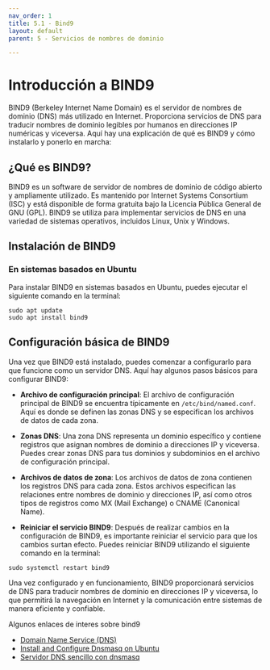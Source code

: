 ```yaml
---
nav_order: 1
title: 5.1 - Bind9
layout: default
parent: 5 - Servicios de nombres de dominio

---
```



# Introducción a BIND9

BIND9 (Berkeley Internet Name Domain) es el servidor de nombres de dominio (DNS) más utilizado en Internet. Proporciona servicios de DNS para traducir nombres de dominio legibles por humanos en direcciones IP numéricas y viceversa. Aquí hay una explicación de qué es BIND9 y cómo instalarlo y ponerlo en marcha:

## ¿Qué es BIND9?

BIND9 es un software de servidor de nombres de dominio de código abierto y ampliamente utilizado. Es mantenido por Internet Systems Consortium (ISC) y está disponible de forma gratuita bajo la Licencia Pública General de GNU (GPL). BIND9 se utiliza para implementar servicios de DNS en una variedad de sistemas operativos, incluidos Linux, Unix y Windows.



## Instalación de BIND9

### En sistemas basados en Ubuntu

Para instalar BIND9 en sistemas basados en Ubuntu, puedes ejecutar el siguiente comando en la terminal:

```
sudo apt update
sudo apt install bind9
```


## Configuración básica de BIND9

Una vez que BIND9 está instalado, puedes comenzar a configurarlo para que funcione como un servidor DNS. Aquí hay algunos pasos básicos para configurar BIND9:

- **Archivo de configuración principal**: El archivo de configuración principal de BIND9 se encuentra típicamente en `/etc/bind/named.conf`. Aquí es donde se definen las zonas DNS y se especifican los archivos de datos de cada zona.

- **Zonas DNS**: Una zona DNS representa un dominio específico y contiene registros que asignan nombres de dominio a direcciones IP y viceversa. Puedes crear zonas DNS para tus dominios y subdominios en el archivo de configuración principal.

- **Archivos de datos de zona**: Los archivos de datos de zona contienen los registros DNS para cada zona. Estos archivos especifican las relaciones entre nombres de dominio y direcciones IP, así como otros tipos de registros como MX (Mail Exchange) o CNAME (Canonical Name).

- **Reiniciar el servicio BIND9**: Después de realizar cambios en la configuración de BIND9, es importante reiniciar el servicio para que los cambios surtan efecto. Puedes reiniciar BIND9 utilizando el siguiente comando en la terminal:

```
sudo systemctl restart bind9
```

Una vez configurado y en funcionamiento, BIND9 proporcionará servicios de DNS para traducir nombres de dominio en direcciones IP y viceversa, lo que permitirá la navegación en Internet y la comunicación entre sistemas de manera eficiente y confiable.


Algunos enlaces de interes sobre bind9

* [Domain Name Service (DNS)](https://ubuntu.com/server/docs/service-domain-name-service-dns?authuser=0)
* [Install and Configure Dnsmasq on Ubuntu](https://www.evernote.com/shard/s201/u/0/client/snv?isnewsnv=true&noteGuid=08d9c05e-97ec-4138-aed4-84c6374d874a&noteKey=3351b8b9a7ea7acbab5add76080f3902&sn=https%3A%2F%2Fwww.evernote.com%2Fshard%2Fs201%2Fsh%2F08d9c05e-97ec-4138-aed4-84c6374d874a%2F3351b8b9a7ea7acbab5add76080f3902&title=Install%2Band%2BConfigure%2BDnsmasq%2Bon%2BUbuntu%2B20.04%257C18.04%2B%257C%2BComputingForGeeks&authuser=0)
* [Servidor DNS sencillo con dnsmasq](https://docs.google.com/document/d/1GPwmdbTWoF-Ed9CCHqSsaAHKK_vj77kjRZc7dCEm4Bg/edit#heading=h.i80pytvzdhd8)
